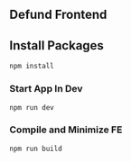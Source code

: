 ## Defund Frontend

## Install Packages

```
npm install
```

### Start App In Dev

```
npm run dev
```

### Compile and Minimize FE

```
npm run build
```
